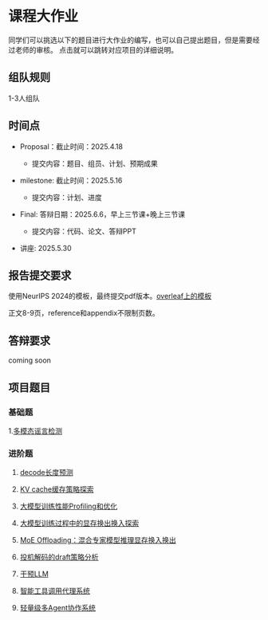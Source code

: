 # 课程大作业

同学们可以挑选以下的题目进行大作业的编写，也可以自己提出题目，但是需要经过老师的审核。
点击就可以跳转对应项目的详细说明。

## 组队规则
1-3人组队

## 时间点
- Proposal：截止时间：2025.4.18
  - 提交内容：题目、组员、计划、预期成果
- milestone: 截止时间：2025.5.16
  - 提交内容：计划、进度
- Final: 答辩日期：2025.6.6，早上三节课+晚上三节课
  - 提交内容：代码、论文、答辩PPT

- 讲座: 2025.5.30

## 报告提交要求

使用NeurIPS 2024的模板，最终提交pdf版本。[overleaf上的模板](https://www.overleaf.com/latex/templates/neurips-2024/tpsbbrdqcmsh)

正文8-9页，reference和appendix不限制页数。

## 答辩要求
coming soon

## 项目题目

### 基础题

1.[多模态谣言检测](https://github.com/ShipingGe/NJUProject_MultimodalRumorDetection)

### 进阶题

1. [decode长度预测](https://github.com/spliii/Generation_Length_Prediction)

2. [KV cache缓存策略探索](https://github.com/spliii/Caching-Strategy)

3. [大模型训练性能Profiling和优化](https://github.com/njuzyh/Profiling-optimization)

4. [大模型训练过程中的显存换出换入探索](https://github.com/zb-nju/TRAINING_SWAP)

5. [MoE Offloading：混合专家模型推理显存换入换出](https://github.com/zzhbrr/NJUProject_MoE_Offloading)

6. [投机解码的draft策略分析](https://github.com/zzhbrr/NJUProject_Speculative_Decoding_Draft_Strategy)

7. [干预LLM](https://github.com/gjw185/NJU_steer/tree/main)
   
8. [智能工具调用代理系统](https://github.com/umnooob/NJUProject_toolagent)
   
9.  [轻量级多Agent协作系统](https://github.com/umnooob/NJUProject_multiagent)
    